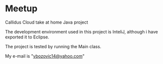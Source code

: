 # Meetup
Callidus Cloud take at home Java project

The development environment used in this project is InteliJ, although i have exported it to Eclipse.

The project is tested by running the Main class.

My e-mail is "vbozovic14@yahoo.com"
